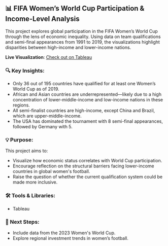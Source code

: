 ## 📊 FIFA Women’s World Cup Participation & Income-Level Analysis

This project explores global participation in the FIFA Women’s World Cup through the lens of economic inequality. Using data on team qualifications and semi-final appearances from 1991 to 2019, the visualizations highlight disparities between high-income and lower-income nations.

**Live Visualization**: [Check out on Tableau](https://public.tableau.com/authoring/IsittimetoreformtheFIFAWomensWorldCupqualificationformat/Dashboard1#1)

### 🔍 Key Insights:
- Only 36 out of 195 countries have qualified for at least one Women’s World Cup as of 2019.
- African and Asian countries are underrepresented—likely due to a high concentration of lower-middle-income and low-income nations in these regions.
- All semi-finalist countries are high-income, except China and Brazil, which are upper-middle-income.
- The USA has dominated the tournament with 8 semi-final appearances, followed by Germany with 5.

### 💡 Purpose:
This project aims to:
- Visualize how economic status correlates with World Cup participation.
- Encourage reflection on the structural barriers facing lower-income countries in global women's football.
- Raise the question of whether the current qualification system could be made more inclusive.

### 🛠️ Tools & Libraries:
- Tableau

### 📌 Next Steps:
- Include data from the 2023 Women's World Cup.
- Explore regional investment trends in women’s football.
